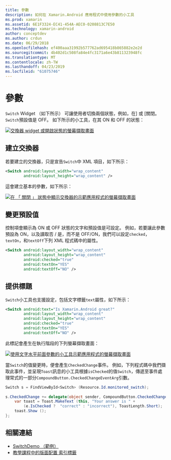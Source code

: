 ```yaml
---
title: 參數
description: 如何在 Xamarin.Android 應用程式中使用參數的小工具
ms.prod: xamarin
ms.assetid: 6E1F3324-EC41-454A-AEC0-0208813C7E50
ms.technology: xamarin-android
author: conceptdev
ms.author: crdun
ms.date: 06/29/2018
ms.openlocfilehash: ef400aaa31992b577762ad695418b865882e2e2d
ms.sourcegitcommit: 4b402d1c508fa84e4fc3171a6e43b811323948fc
ms.translationtype: MT
ms.contentlocale: zh-TW
ms.lasthandoff: 04/23/2019
ms.locfileid: "61075746"
---
```

# <a name="switch"></a>參數

`Switch` Widget （如下所示） 可讓使用者切換兩個狀態，例如，在] 或 [關閉。 `Switch`預設值是 OFF。 如下所示的小工具，在其 ON 和 OFF 的狀態：

[![交換器 widget 或開啟狀態的螢幕擷取畫面](switch-images/16-switch-onoff.png)](switch-images/16-switch-onoff.png#lightbox)


## <a name="creating-a-switch"></a>建立交換器

若要建立的交換器，只是宣告`Switch`中 XML 項目，如下所示：

```xml
<Switch android:layout_width="wrap_content"
        android:layout_height="wrap_content" />
```

這會建立基本的參數，如下所示：

[![在 「 關閉 」 狀態中顯示交換器的示範應用程式的螢幕擷取畫面](switch-images/07-switch.png)](switch-images/07-switch.png#lightbox)


## <a name="changing-default-values"></a>變更預設值

控制項會顯示為 ON 或 OFF 狀態的文字和預設值是可設定。 例如，若要讓此參數預設為 ON，以及讀取否 / 是，而不是 OFF/ON，我們可以設定`checked`， `textOn`，和`textOff`下列 XML 程式碼中的屬性。

```xml
<Switch android:layout_width="wrap_content"
        android:layout_height="wrap_content"
        android:checked="true"
        android:textOn="YES"
        android:textOff="NO" />
```



## <a name="providing-a-title"></a>提供標題

`Switch`小工具也支援設定，包括文字標籤`text`屬性，如下所示：

```xml
<Switch android:text="Is Xamarin.Android great?"
        android:layout_width="wrap_content"
        android:layout_height="wrap_content"
        android:checked="true"
        android:textOn="YES"
        android:textOff="NO" />
```

此標記會產生在執行階段的下列螢幕擷取畫面：

[![使用文字水平前面參數的小工具示範應用程式的螢幕擷取畫面](switch-images/08-switch.png)](switch-images/08-switch.png#lightbox)

當`Switch`的值變更時，便會產生`CheckedChange`事件。
例如，下列程式碼中我們擷取此事件，並呈現`Toast`訊息的小工具根據`isChecked`的值`Switch`，傳遞至事件處理常式的一部分`CompoundButton.CheckedChangeEventArg`引數。

```csharp
Switch s = FindViewById<Switch> (Resource.Id.monitored_switch);
           
s.CheckedChange += delegate(object sender, CompoundButton.CheckedChangeEventArgs e) {
    var toast = Toast.MakeText (this, "Your answer is " +
        (e.IsChecked ?  "correct" : "incorrect"), ToastLength.Short);
    toast.Show ();
};
```


## <a name="related-links"></a>相關連結

- [SwitchDemo （範例）](https://developer.xamarin.com/samples/monodroid/SwitchDemo/)
- [教學課程中的版面配置 索引標籤](~/android/user-interface/layouts/tab-layout/index.md)
